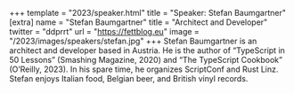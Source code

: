+++
template = "2023/speaker.html"
title = "Speaker: Stefan Baumgartner"
[extra]
  name = "Stefan Baumgartner"
  title = "Architect and Developer"
  twitter = "ddprrt"
  url = "https://fettblog.eu"
  image = "/2023/images/speakers/stefan.jpg"
+++
Stefan Baumgartner is an architect and developer based in Austria. He is the author of “TypeScript in 50 Lessons” (Smashing Magazine, 2020) and “The TypeScript Cookbook” (O’Reilly, 2023). In his spare time, he organizes ScriptConf and Rust Linz. Stefan enjoys Italian food, Belgian beer, and British vinyl records.
